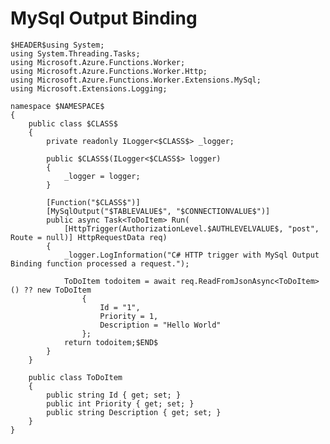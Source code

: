 ﻿---
guid: 498df640-7a56-4006-b8f1-11acd9023b56
type: File
reformat: True
shortenReferences: True
categories: [Azure]
image: AzureFunctionsTrigger
customProperties: Extension=cs, FileName=MySqlOutputBinding, ValidateFileName=True
scopes: InAzureFunctionsCSharpProject;MustUseAzureFunctionsIsolatedWorker
uitag: Azure Function Trigger
parameterOrder: (HEADER), (NAMESPACE), (CLASS), AUTHLEVELVALUE, TABLEVALUE, (CONNECTIONVALUE)
HEADER-expression: fileheader()
NAMESPACE-expression: fileDefaultNamespace()
CLASS-expression: getAlphaNumericFileNameWithoutExtension()
AUTHLEVELVALUE-expression: list("Function,Anonymous,User,System,Admin")
TABLEVALUE-expression: constant("table1")
CONNECTIONVALUE-expression: constant("")
---

# MySql Output Binding

```
$HEADER$using System;
using System.Threading.Tasks;
using Microsoft.Azure.Functions.Worker;
using Microsoft.Azure.Functions.Worker.Http;
using Microsoft.Azure.Functions.Worker.Extensions.MySql;
using Microsoft.Extensions.Logging;

namespace $NAMESPACE$
{
    public class $CLASS$
    {
        private readonly ILogger<$CLASS$> _logger;

        public $CLASS$(ILogger<$CLASS$> logger)
        {
            _logger = logger;
        }

        [Function("$CLASS$")]
        [MySqlOutput("$TABLEVALUE$", "$CONNECTIONVALUE$")]
        public async Task<ToDoItem> Run(
            [HttpTrigger(AuthorizationLevel.$AUTHLEVELVALUE$, "post", Route = null)] HttpRequestData req)
        {
            _logger.LogInformation("C# HTTP trigger with MySql Output Binding function processed a request.");

            ToDoItem todoitem = await req.ReadFromJsonAsync<ToDoItem>() ?? new ToDoItem
                {
                    Id = "1",
                    Priority = 1,
                    Description = "Hello World"
                };
            return todoitem;$END$
        }
    }

    public class ToDoItem
    {
        public string Id { get; set; }
        public int Priority { get; set; }
        public string Description { get; set; }
    }
}
```